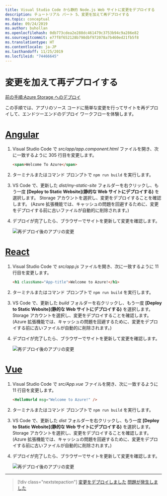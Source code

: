 ```yaml
---
title: Visual Studio Code から静的 Node.js Web サイトに変更をデプロイする
description: チュートリアル パート 5、変更を加えて再デプロイする
ms.topic: conceptual
ms.date: 09/24/2019
ms.author: buhollan
ms.openlocfilehash: 0db773cdea2e288dc461479c3753b94c9a286e82
ms.sourcegitcommit: e77f8f652128b798dbf972078a7b460ed21fb5f8
ms.translationtype: HT
ms.contentlocale: ja-JP
ms.lasthandoff: 11/25/2019
ms.locfileid: "74466645"
---
```

# <a name="make-changes-and-redeploy"></a>変更を加えて再デプロイする

[前の手順:Azure Storage へのデプロイ](tutorial-vscode-static-website-node-04.md)

この手順では、アプリのソース コードに簡単な変更を行ってサイトを再デプロイして、エンドツーエンドのデプロイ ワークフローを体験します。

# <a name="angulartabangular"></a>[Angular](#tab/angular)

1. Visual Studio Code で _src/app/app.component.html_ ファイルを開き、次に一致するように 305 行目を変更します。

    ```html
    <span>Welcome To Azure</span>
    ```

1. ターミナルまたはコマンド プロンプトで `npm run build` を実行します。

1. VS Code で、更新した _dist/my-static-site_ フォルダーを右クリックし、もう一度 **[Deploy to Static Website]\(静的な Web サイトにデプロイする\)** を選択します。 Storage アカウントを選択し、変更をデプロイすることを確認します。 (Azure 拡張機能では、キャッシュの問題を回避するために、変更をデプロイする前に古いファイルが自動的に削除されます。)

1. デプロイが完了したら、ブラウザーでサイトを更新して変更を確認します。

    ![再デプロイ後のアプリの変更](media/static-website/updated-azure-app-angular.png)

# <a name="reacttabreact"></a>[React](#tab/react)

1. Visual Studio Code で _src/app.js_ ファイルを開き、次に一致するように 11 行目を変更します。

    ```html
    <h1 className="App-title">Welcome to Azure!</h1>
    ```

1. ターミナルまたはコマンド プロンプトで `npm run build` を実行します。

1. VS Code で、更新した _build_ フォルダーを右クリックし、もう一度 **[Deploy to Static Website]\(静的な Web サイトにデプロイする\)** を選択します。 Storage アカウントを選択し、変更をデプロイすることを確認します。 (Azure 拡張機能では、キャッシュの問題を回避するために、変更をデプロイする前に古いファイルが自動的に削除されます。)

1. デプロイが完了したら、ブラウザーでサイトを更新して変更を確認します。

    ![再デプロイ後のアプリの変更](media/static-website/updated-azure-app-react.png)

# <a name="vuetabvue"></a>[Vue](#tab/vue)

1. Visual Studio Code で _src/App.vue_ ファイルを開き、次に一致するように 11 行目を変更します。

    ```html
    <HelloWorld msg="Welcome to Azure!" />
    ```

1. ターミナルまたはコマンド プロンプトで `npm run build` を実行します。

1. VS Code で、更新した _dist_ フォルダーを右クリックし、もう一度 **[Deploy to Static Website]\(静的な Web サイトにデプロイする\)** を選択します。 Storage アカウントを選択し、変更をデプロイすることを確認します。 (Azure 拡張機能では、キャッシュの問題を回避するために、変更をデプロイする前に古いファイルが自動的に削除されます。)

1. デプロイが完了したら、ブラウザーでサイトを更新して変更を確認します。

    ![再デプロイ後のアプリの変更](media/static-website/updated-azure-app-vue.png)

---

> [!div class="nextstepaction"]
> [変更をデプロイしました](tutorial-vscode-static-website-node-06.md) [問題が発生しました](https://www.research.net/r/PWZWZ52?tutorial=node-deployment-staticwebsite&step=code-change)
